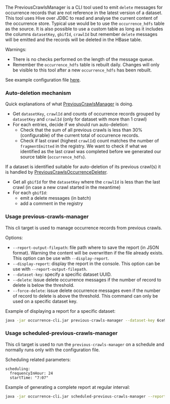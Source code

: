 The PreviousCrawlsManager is a CLI tool used to emit `delete` messages for occurrence records that are not reference
in the latest version of a dataset. This tool uses Hive over JDBC to read and analyse the current content of the occurrence store.
Typical use would be to use the `occurrence_hdfs` table as the source. It is also possible to use a custom table as long as it includes the columns
`datasetKey`, `gbifId`, `crawlId` but remember `delete` messages will be emitted and the records will be deleted in the HBase table.

Warnings:
 * There is no checks performed on the length of the message queue.
 * Remember the `occurrence_hdfs` table is rebuilt daily. Changes will only be visible to this tool after a new `occurrence_hdfs` has been rebuilt.

See example configuration file [here](https://github.com/gbif/occurrence/tree/master/occurrence-cli/example-confs/previous-crawls-manager.yaml).

### Auto-deletion mechanism

Quick explanations of what [PreviousCrawlsManager](https://github.com/gbif/occurrence/blob/master/occurrence-cli/src/main/java/org/gbif/occurrence/cli/crawl/PreviousCrawlsManager.java)
is doing.

 * Get `datasetKey`, `crawlId` and counts of occurrence records grouped by `datasetKey` and `crawlId` (only for dataset with more than 1 crawl)
 * For each entries, decide if we should run auto-deletion:
   * Check that the sum of all previous crawls is less than 30% (configurable) of the current total of occurrence records.
   * Check if last crawl (highest `crawlId`) count matches the number of `fragmentEmitted` in the registry. We want to check if what we identified
  as the last crawl was completed before we generated our source table (`occurrence_hdfs`).

If a dataset is identified suitable for auto-deletion of its previous crawl(s) it is handled by [PreviousCrawlsOccurrenceDeleter](https://github.com/gbif/occurrence/blob/master/occurrence-cli/src/main/java/org/gbif/occurrence/cli/crawl/PreviousCrawlsOccurrenceDeleter.java).
 * Get all `gbifId` for the `datasetKey` where the `crawlId` is less than the last crawl (in case a new crawl started in the meantime)
 * For each `gbifId`:
   * emit a delete messages (in batch)
   * add a comment in the registry

### Usage previous-crawls-manager
This cli target is used to manage occurrence records from previous crawls.

Options:
 * `--report-output-filepath`: file path where to save the report (in JSON format). Warning the content will be overwritten if the file
 already exists. This option can be use with `--display-report`.
 * `--display-report`: display the report in the console. This option can be use with `--report-output-filepath`.
 * `--dataset-key`: specify a specific dataset UUID.
 * `--delete`: issue delete occurrence messages if the number of record to delete is below the threshold.
 * `--force-delete`: issue delete occurrence messages even if the number of record to delete is above the threshold. This command can only be used on a specific dataset key.

Example of displaying a report for a specific dataset:
```bash
java -jar occurrence-cli.jar previous-crawls-manager --dataset-key 6ce9819a-d82b-41e1-9059-0dd201f15993 --display-report --conf previous-crawls-manager.yaml
```

### Usage scheduled-previous-crawls-manager
This cli target is used to run the `previous-crawls-manager` on a schedule and normally runs only with the configuration file.

Scheduling related parameters:
```
scheduling:
  frequencyInHour: 24
  startTime: "7:07"
```

Example of generating a complete report at regular interval:
```bash
java -jar occurrence-cli.jar scheduled-previous-crawls-manager --report-location /tmp/overcrawled_report.json --conf previous-crawls-manager.yaml
```
